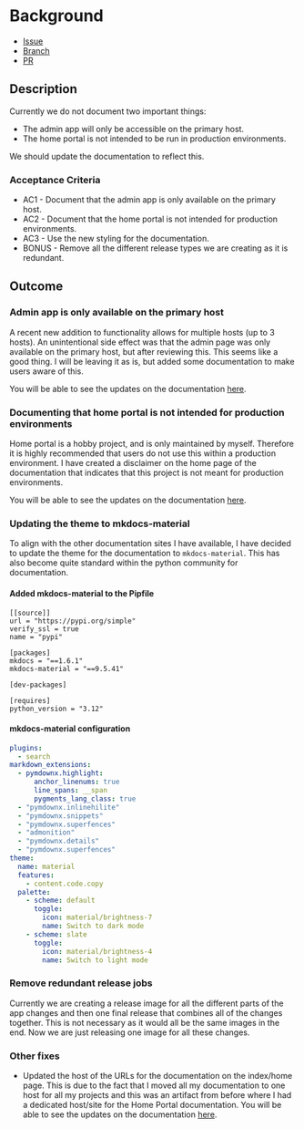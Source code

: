 # Background

- [Issue](https://github.com/Evanlab02/HomePortal/issues/13)
- [Branch](https://github.com/Evanlab02/HomePortal/tree/13-update-the-documentation)
- [PR](https://github.com/Evanlab02/HomePortal/pull/14)
## Description

Currently we do not document two important things:

- The admin app will only be accessible on the primary host.
- The home portal is not intended to be run in production environments.

We should update the documentation to reflect this.
### Acceptance Criteria

- AC1 - Document that the admin app is only available on the primary host.
- AC2 - Document that the home portal is not intended for production environments.
- AC3 - Use the new styling for the documentation.
- BONUS - Remove all the different release types we are creating as it is redundant.
## Outcome

### Admin app is only available on the primary host

A recent new addition to functionality allows for multiple hosts (up to 3 hosts). An unintentional side effect was that the admin page was only available on the primary host, but after reviewing this. This seems like a good thing. I will be leaving it as is, but added some documentation to make users aware of this.

You will be able to see the updates on the documentation [here](https://evanlab-gme8r.ondigitalocean.app/guides/).
### Documenting that home portal is not intended for production environments

Home portal is a hobby project, and is only maintained by myself. Therefore it is highly recommended that users do not use this within a production environment.
I have created a disclaimer on the home page of the documentation that indicates that this project is not meant for production environments.

You will be able to see the updates on the documentation [here](https://evanlab-gme8r.ondigitalocean.app/).

### Updating the theme to mkdocs-material

To align with the other documentation sites I have available, I have decided to update the theme for the documentation to `mkdocs-material`.
This has also become quite standard within the python community for documentation.
#### Added mkdocs-material to the Pipfile

```Pipfile
[[source]]
url = "https://pypi.org/simple"
verify_ssl = true
name = "pypi"

[packages]
mkdocs = "==1.6.1"
mkdocs-material = "==9.5.41"

[dev-packages]

[requires]
python_version = "3.12"
```

#### mkdocs-material configuration

```yaml
plugins:
  - search
markdown_extensions:
  - pymdownx.highlight:
      anchor_linenums: true
      line_spans: __span
      pygments_lang_class: true
  - "pymdownx.inlinehilite"
  - "pymdownx.snippets"
  - "pymdownx.superfences"
  - "admonition"
  - "pymdownx.details"
  - "pymdownx.superfences"
theme:
  name: material
  features:
    - content.code.copy
  palette: 
    - scheme: default
      toggle:
        icon: material/brightness-7 
        name: Switch to dark mode
    - scheme: slate
      toggle:
        icon: material/brightness-4
        name: Switch to light mode
```


### Remove redundant release jobs

Currently we are creating a release image for all the different parts of the app changes and then one final release that combines all of the changes together. This is not necessary as it would all be the same images in the end. Now we are just releasing one image for all these changes.
### Other fixes

- Updated the host of the URLs for the documentation on the index/home page. This is due to the fact that I moved all my documentation to one host for all my projects and this was an artifact from before where I had a dedicated host/site for the Home Portal documentation. You will be able to see the updates on the documentation [here](https://evanlab-gme8r.ondigitalocean.app/).
